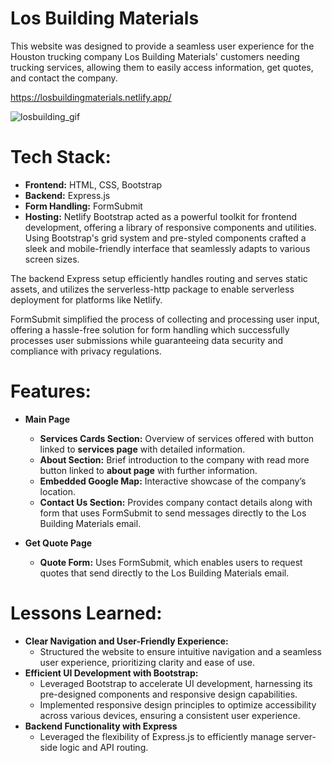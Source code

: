 # Los Building Materials 

This website was designed to provide a seamless user experience for the Houston trucking company Los Building Materials' customers needing trucking services, allowing them to easily access information, get quotes, and contact the company.

https://losbuildingmaterials.netlify.app/

![losbuilding_gif](https://github.com/RosaChabane/Los-Building-Materials/assets/131930207/268bc51e-2029-4f7b-8bbf-ba9828cb2dc2)

# Tech Stack:
- **Frontend:** HTML, CSS, Bootstrap
- **Backend:** Express.js
- **Form Handling:** FormSubmit
- **Hosting:** Netlify
Bootstrap acted as a powerful toolkit for frontend development, offering a library of responsive components and utilities. Using Bootstrap's grid system and pre-styled components crafted a sleek and mobile-friendly interface that seamlessly adapts to various screen sizes. 

The backend Express setup efficiently handles routing and serves static assets, and utilizes the serverless-http package to enable serverless deployment for platforms like Netlify. 

FormSubmit simplified the process of collecting and processing user input, offering a hassle-free solution for form handling which successfully processes user submissions while guaranteeing data security and compliance with privacy regulations.


# Features:
- **Main Page**
    - **Services Cards Section:** Overview of services offered with button linked to **services page** with detailed information.
    - **About Section:** Brief introduction to the company with read more button linked to **about page** with further information.
    - **Embedded Google Map:** Interactive showcase of the company’s location.
    - **Contact Us Section:** Provides company contact details along with form that uses FormSubmit to send messages directly to the Los Building Materials email.

- **Get Quote Page**
    - **Quote Form:** Uses FormSubmit, which enables users to request quotes that send directly to the Los Building Materials email.

# Lessons Learned: 
- **Clear Navigation and User-Friendly Experience:**
    - Structured the website to ensure intuitive navigation and a seamless user experience, prioritizing clarity and ease of use.
- **Efficient UI Development with Bootstrap:**
    - Leveraged Bootstrap to accelerate UI development, harnessing its pre-designed components and responsive design capabilities.
    - Implemented responsive design principles to optimize accessibility across various devices, ensuring a consistent user experience.
- **Backend Functionality with Express**
    - Leveraged the flexibility of Express.js to efficiently manage server-side logic and API routing.
